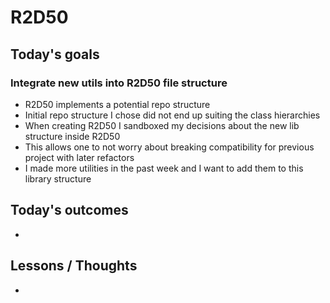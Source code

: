 # R2D50

## Today's goals

### Integrate new utils into R2D50 file structure
* R2D50 implements a potential repo structure
* Initial repo structure I chose did not end up suiting the class hierarchies
* When creating R2D50 I sandboxed my decisions about the new lib structure inside R2D50
* This allows one to not worry about breaking compatibility for previous project with later refactors
* I made more utilities in the past week and I want to add them to this library structure

## Today's outcomes
- 

## Lessons / Thoughts
- 